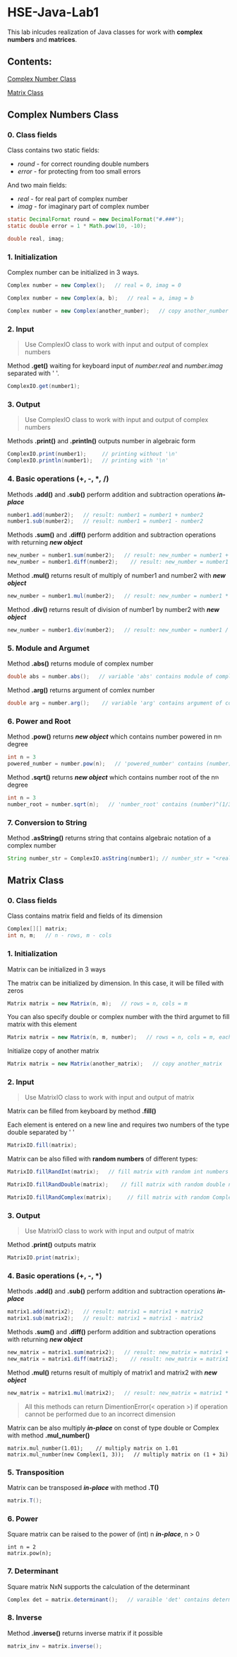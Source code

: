 # HSE-Java-Lab1

This lab inlcudes realization of Java classes for work with **complex numbers** and **matrices**.

## Contents:
[Complex Number Class](#Complex-Numbers-Class)

[Matrix Class](#Matrix-Class)

## Complex Numbers Class

### 0. Class fields
Class contains two static fields:
* _round_ - for correct rounding double numbers
* _error_ - for protecting from too small errors

And two main fields:
* _real_ - for real part of complex number
* _imag_ - for imaginary part of complex number
```java
static DecimalFormat round = new DecimalFormat("#.###");
static double error = 1 * Math.pow(10, -10);

double real, imag;
```

### 1. Initialization
Complex number can be initialized in 3 ways.

```java
Complex number = new Complex();   // real = 0, imag = 0
```
```java
Complex number = new Complex(a, b);   // real = a, imag = b
```
```java
Complex number = new Complex(another_number);   // copy another_number
```

### 2. Input
> Use ComplexIO class to work with input and output of complex numbers

Method **.get()** waiting for keyboard input of _number.real_ and _number.imag_ separated with ' '.
```java
ComplexIO.get(number1);
```

### 3. Output
> Use ComplexIO class to work with input and output of complex numbers

Methods **.print()** and **.println()** outputs number in algebraic form
```java
ComplexIO.print(number1);     // printing without '\n'
ComplexIO.println(number1);   // printing with '\n'
```

### 4. Basic operations (+, -, **,* /)

Methods **.add()** and  **.sub()**  perform addition and subtraction operations **_in-place_**
```java
number1.add(number2);   // result: number1 = number1 + number2
number1.sub(number2);   // result: number1 = number1 - number2
```
Methods **.sum()**  and **.diff()** perform addition and subtraction operations with returning **_new object_**
```java
new_number = number1.sum(number2);   // result: new_number = number1 + number2
new_number = number1.diff(number2);    // result: new_number = number1 - number2
```
Method **.mul()** returns result of multiply of number1 and number2 with **_new object_**
```java
new_number = number1.mul(number2);   // result: new_number = number1 * number2
```
Method **.div()** returns result of division of number1 by number2 with **_new object_**
```java
new_number = number1.div(number2);   // result: new_number = number1 / number2
```

### 5. Module and Argumet
Method **.abs()** returns module of complex number
```java
double abs = number.abs();   // variable 'abs' contains module of complex number
```
Method **.arg()** returns argument of comlex number
```java
double arg = number.arg();    // variable 'arg' contains argument of complex number
```

### 6. Power and Root
Method **.pow()** returns **_new object_** which contains number powered in n<sub><sup>th</sub></sup> degree
```java
int n = 3
powered_number = number.pow(n);   // 'powered_number' contains (number)^3
```
Method **.sqrt()** returns **_new object_** which contains number root of the n<sub><sup>th</sub></sup> degree
```java
int n = 3
number_root = number.sqrt(n);   // 'number_root' contains (number)^(1/3)
```

### 7. Сonversion to String
Method **.asString()** returns string that contains algebraic notation of a complex number
```java
String number_str = ComplexIO.asString(number1); // number_str = "<real> + <imag>i"
```

## Matrix Class

### 0. Class fields
Class contains matrix field and fields of its dimension
```java
Complex[][] matrix;
int n, m;   // n - rows, m - cols
```

### 1. Initialization
Matrix can be initialized in 3 ways

The matrix can be initialized by dimension. In this case, it will be filled with zeros
```java
Matrix matrix = new Matrix(n, m);   // rows = n, cols = m
```
You can also specify double or complex number with the third argumet to fill matrix with this element
```java
Matrix matrix = new Matrix(n, m, number);   // rows = n, cols = m, each element = number
```
Initialize copy of another matrix
```java
Matrix matrix = new Matrix(another_matrix);   // copy another_matrix
```

### 2. Input
> Use MatrixIO class to work with input and output of matrix

Matrix can be filled from keyboard by method **.fill()**

Each element is entered on a new line and requires two numbers of the type double separated by ' '
```java
MatrixIO.fill(matrix);
```
Matrix can be also filled with **random numbers** of different types:
```java
MatrixIO.fillRandInt(matrix);   // fill matrix with random int numbers

MatrixIO.fillRandDouble(matrix);    // fill matrix with random double numbers

MatrixIO.fillRandComplex(matrix);     // fill matrix with random Complex numbers
```

### 3. Output
> Use MatrixIO class to work with input and output of matrix

Method **.print()** outputs matrix
```java
MatrixIO.print(matrix);
```

### 4. Basic operations (+, -, *)

Methods **.add()** and  **.sub()**  perform addition and subtraction operations **_in-place_**
```java
matrix1.add(matrix2);   // result: matrix1 = matrix1 + matrix2
matrix1.sub(matrix2);   // result: matrix1 = matrix1 - matrix2
```
Methods **.sum()**  and **.diff()** perform addition and subtraction operations with returning **_new object_**
```java
new_matrix = matrix1.sum(matrix2);   // result: new_matrix = matrix1 + matrix2
new_matrix = matrix1.diff(matrix2);    // result: new_matrix = matrix1 - matrix2
```
Method **.mul()** returns result of multiply of matrix1 and matrix2 with **_new object_**
```java
new_matrix = matrix1.mul(matrix2);   // result: new_matrix = matrix1 * matrix2
```
> All this methods can return DimentionError(< operation >) if operation cannot be performed due to an incorrect dimension

Matrix can be also multiply **_in-place_** on const of type double or Complex with method **.mul_number()**
```
matrix.mul_number(1.01);    // multiply matrix on 1.01
matrix.mul_number(new Complex(1, 3));   // multiply matrix on (1 + 3i)
```

### 5. Transposition
Matrix can be transposed **_in-place_** with method **.T()**
```java
matrix.T(); 
```

### 6. Power
Square matrix can be raised to the power of (int) n **_in-place_**, n > 0
```
int n = 2
matrix.pow(n);
```

### 7. Determinant
Square matrix NxN supports the calculation of the determinant
```java
Complex det = matrix.determinant();   // varaible 'det' contains determinant of matrix
```

### 8. Inverse

Method **.inverse()** returns inverse matrix if it possible
```java
matrix_inv = matrix.inverse();
```